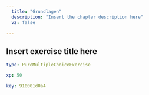 ```yaml
---
  title: "Grundlagen"
  description: "Insert the chapter description here"
  v2: false

---
```

## Insert exercise title here

```yaml
type: PureMultipleChoiceExercise

xp: 50

key: 910001d0a4



```













